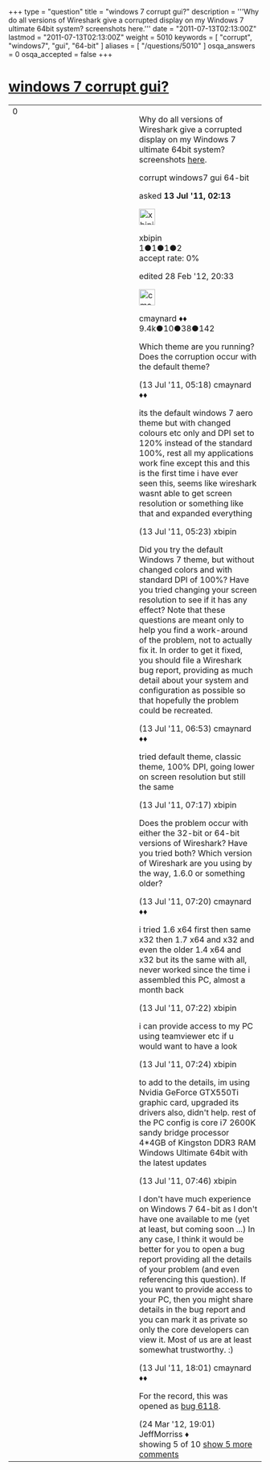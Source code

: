 +++
type = "question"
title = "windows 7 corrupt gui?"
description = '''Why do all versions of Wireshark give a corrupted display on my Windows 7 ultimate 64bit system? screenshots here.'''
date = "2011-07-13T02:13:00Z"
lastmod = "2011-07-13T02:13:00Z"
weight = 5010
keywords = [ "corrupt", "windows7", "gui", "64-bit" ]
aliases = [ "/questions/5010" ]
osqa_answers = 0
osqa_accepted = false
+++

<div class="headNormal">

# [windows 7 corrupt gui?](/questions/5010/windows-7-corrupt-gui)

</div>

<div id="main-body">

<div id="askform">

<table id="question-table" style="width:100%;"><colgroup><col style="width: 50%" /><col style="width: 50%" /></colgroup><tbody><tr class="odd"><td style="width: 30px; vertical-align: top"><div class="vote-buttons"><div id="post-5010-score" class="post-score" title="current number of votes">0</div><div id="favorite-count" class="favorite-count"></div></div></td><td><div id="item-right"><div class="question-body"><p>Why do all versions of Wireshark give a corrupted display on my Windows 7 ultimate 64bit system? screenshots <a href="http://imageshack.us/photo/my-images/219/unledaaw.jpg">here</a>.</p></div><div id="question-tags" class="tags-container tags">corrupt windows7 gui 64-bit</div><div id="question-controls" class="post-controls"></div><div class="post-update-info-container"><div class="post-update-info post-update-info-user"><p>asked <strong>13 Jul '11, 02:13</strong></p><img src="https://secure.gravatar.com/avatar/b07ebdf329620b8089087c7205b03f01?s=32&amp;d=identicon&amp;r=g" class="gravatar" width="32" height="32" alt="xbipin&#39;s gravatar image" /><p>xbipin<br />
<span class="score" title="1 reputation points">1</span><span title="1 badges"><span class="badge1">●</span><span class="badgecount">1</span></span><span title="1 badges"><span class="silver">●</span><span class="badgecount">1</span></span><span title="2 badges"><span class="bronze">●</span><span class="badgecount">2</span></span><br />
<span class="accept_rate" title="Rate of the user&#39;s accepted answers">accept rate:</span> <span title="xbipin has no accepted answers">0%</span></p></div><div class="post-update-info post-update-info-edited"><p>edited 28 Feb '12, 20:33</p><img src="https://secure.gravatar.com/avatar/55158e2322c4e365a5e0a4a0ac3fbcef?s=32&amp;d=identicon&amp;r=g" class="gravatar" width="32" height="32" alt="cmaynard&#39;s gravatar image" /><p>cmaynard ♦♦<br />
<span class="score" title="9361 reputation points"><span>9.4k</span></span><span title="10 badges"><span class="badge1">●</span><span class="badgecount">10</span></span><span title="38 badges"><span class="silver">●</span><span class="badgecount">38</span></span><span title="142 badges"><span class="bronze">●</span><span class="badgecount">142</span></span></p></div></div><div id="comments-container-5010" class="comments-container"><span id="5015"></span><div id="comment-5015" class="comment"><div id="post-5015-score" class="comment-score"></div><div class="comment-text"><p>Which theme are you running? Does the corruption occur with the default theme?</p></div><div id="comment-5015-info" class="comment-info"><span class="comment-age">(13 Jul '11, 05:18)</span> cmaynard ♦♦</div></div><span id="5016"></span><div id="comment-5016" class="comment"><div id="post-5016-score" class="comment-score"></div><div class="comment-text"><p>its the default windows 7 aero theme but with changed colours etc only and DPI set to 120% instead of the standard 100%, rest all my applications work fine except this and this is the first time i have ever seen this, seems like wireshark wasnt able to get screen resolution or something like that and expanded everything</p></div><div id="comment-5016-info" class="comment-info"><span class="comment-age">(13 Jul '11, 05:23)</span> xbipin</div></div><span id="5019"></span><div id="comment-5019" class="comment"><div id="post-5019-score" class="comment-score"></div><div class="comment-text"><p>Did you try the default Windows 7 theme, but without changed colors and with standard DPI of 100%? Have you tried changing your screen resolution to see if it has any effect? Note that these questions are meant only to help you find a work-around of the problem, not to actually fix it. In order to get it fixed, you should file a Wireshark bug report, providing as much detail about your system and configuration as possible so that hopefully the problem could be recreated.</p></div><div id="comment-5019-info" class="comment-info"><span class="comment-age">(13 Jul '11, 06:53)</span> cmaynard ♦♦</div></div><span id="5022"></span><div id="comment-5022" class="comment"><div id="post-5022-score" class="comment-score"></div><div class="comment-text"><p>tried default theme, classic theme, 100% DPI, going lower on screen resolution but still the same</p></div><div id="comment-5022-info" class="comment-info"><span class="comment-age">(13 Jul '11, 07:17)</span> xbipin</div></div><span id="5023"></span><div id="comment-5023" class="comment"><div id="post-5023-score" class="comment-score"></div><div class="comment-text"><p>Does the problem occur with either the 32-bit or 64-bit versions of Wireshark? Have you tried both? Which version of Wireshark are you using by the way, 1.6.0 or something older?</p></div><div id="comment-5023-info" class="comment-info"><span class="comment-age">(13 Jul '11, 07:20)</span> cmaynard ♦♦</div></div><span id="5024"></span><div id="comment-5024" class="comment not_top_scorer"><div id="post-5024-score" class="comment-score"></div><div class="comment-text"><p>i tried 1.6 x64 first then same x32 then 1.7 x64 and x32 and even the older 1.4 x64 and x32 but its the same with all, never worked since the time i assembled this PC, almost a month back</p></div><div id="comment-5024-info" class="comment-info"><span class="comment-age">(13 Jul '11, 07:22)</span> xbipin</div></div><span id="5025"></span><div id="comment-5025" class="comment not_top_scorer"><div id="post-5025-score" class="comment-score"></div><div class="comment-text"><p>i can provide access to my PC using teamviewer etc if u would want to have a look</p></div><div id="comment-5025-info" class="comment-info"><span class="comment-age">(13 Jul '11, 07:24)</span> xbipin</div></div><span id="5026"></span><div id="comment-5026" class="comment not_top_scorer"><div id="post-5026-score" class="comment-score"></div><div class="comment-text"><p>to add to the details, im using Nvidia GeForce GTX550Ti graphic card, upgraded its drivers also, didn't help. rest of the PC config is core i7 2600K sandy bridge processor 4*4GB of Kingston DDR3 RAM Windows Ultimate 64bit with the latest updates</p></div><div id="comment-5026-info" class="comment-info"><span class="comment-age">(13 Jul '11, 07:46)</span> xbipin</div></div><span id="5036"></span><div id="comment-5036" class="comment not_top_scorer"><div id="post-5036-score" class="comment-score"></div><div class="comment-text"><p>I don't have much experience on Windows 7 64-bit as I don't have one available to me (yet at least, but coming soon ...) In any case, I think it would be better for you to open a bug report providing all the details of your problem (and even referencing this question). If you want to provide access to your PC, then you might share details in the bug report and you can mark it as private so only the core developers can view it. Most of us are at least somewhat trustworthy. :)</p></div><div id="comment-5036-info" class="comment-info"><span class="comment-age">(13 Jul '11, 18:01)</span> cmaynard ♦♦</div></div><span id="9739"></span><div id="comment-9739" class="comment not_top_scorer"><div id="post-9739-score" class="comment-score"></div><div class="comment-text"><p>For the record, this was opened as <a href="https://bugs.wireshark.org/bugzilla/show_bug.cgi?id=6118">bug 6118</a>.</p></div><div id="comment-9739-info" class="comment-info"><span class="comment-age">(24 Mar '12, 19:01)</span> JeffMorriss ♦</div></div></div><div id="comment-tools-5010" class="comment-tools"><span class="comments-showing"> showing 5 of 10 </span> <a href="#" class="show-all-comments-link">show 5 more comments</a></div><div class="clear"></div><div id="comment-5010-form-container" class="comment-form-container"></div><div class="clear"></div></div></td></tr></tbody></table>

</div>

</div>

